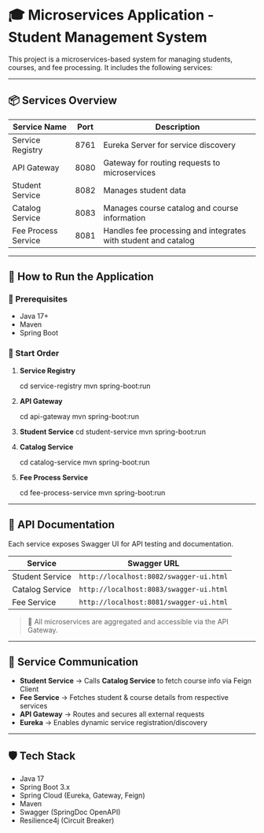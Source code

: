 # 🎓 Microservices Application - Student Management System

This project is a microservices-based system for managing students, courses, and fee processing. It includes the following services:

---

## 📦 Services Overview

| Service Name             | Port  | Description                                       |
|--------------------------|-------|---------------------------------------------------|
| Service Registry         | 8761  | Eureka Server for service discovery              |
| API Gateway              | 8080  | Gateway for routing requests to microservices     |
| Student Service          | 8082  | Manages student data                             |
| Catalog Service          | 8083  | Manages course catalog and course information    |
| Fee Process Service      | 8081  | Handles fee processing and integrates with student and catalog |

---

## 🚀 How to Run the Application

### 🧱 Prerequisites

- Java 17+
- Maven
- Spring Boot

### 🔄 Start Order

1. **Service Registry**

   cd service-registry
   mvn spring-boot:run


2. **API Gateway**

   cd api-gateway
   mvn spring-boot:run


3. **Student Service**
   cd student-service
   mvn spring-boot:run


4. **Catalog Service**

   cd catalog-service
   mvn spring-boot:run


5. **Fee Process Service**

   cd fee-process-service
   mvn spring-boot:run


---

## 📘 API Documentation

Each service exposes Swagger UI for API testing and documentation.

| Service         | Swagger URL                                       |
|----------------|----------------------------------------------------|
| Student Service | `http://localhost:8082/swagger-ui.html`          |
| Catalog Service | `http://localhost:8083/swagger-ui.html`          |
| Fee Service     | `http://localhost:8081/swagger-ui.html`          |

> 🔁 All microservices are aggregated and accessible via the API Gateway.


---

## 🧩 Service Communication

- **Student Service** → Calls **Catalog Service** to fetch course info via Feign Client
- **Fee Service** → Fetches student & course details from respective services
- **API Gateway** → Routes and secures all external requests
- **Eureka** → Enables dynamic service registration/discovery

---

## 🛡️ Tech Stack

- Java 17
- Spring Boot 3.x
- Spring Cloud (Eureka, Gateway, Feign)
- Maven
- Swagger (SpringDoc OpenAPI)
- Resilience4j (Circuit Breaker)

